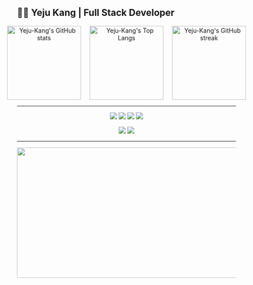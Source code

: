 ## 👩‍💻 Yeju Kang | Full Stack Developer 

<div align="center" style="display: flex; justify-content: center; gap: 20px;">

  <!-- GitHub Stats -->
  <img src="https://github-readme-stats.vercel.app/api?username=Yeju-Kang&show_icons=true&theme=omni" alt="Yeju-Kang's GitHub stats" height="170"/>
  
  <!-- Top Langs -->
  <img src="https://github-readme-stats.vercel.app/api/top-langs/?username=Yeju-Kang&layout=compact&theme=rose_pine" alt="Yeju-Kang's Top Langs" height="170"/>
  
  <!-- GitHub Streak -->
  <img src="https://github-readme-streak-stats.herokuapp.com?user=Yeju-Kang&theme=gradient" alt="Yeju-Kang's GitHub streak" height="170"/>
  
</div>


---

<p align="center">
  <img src="https://img.shields.io/badge/React-61DAFB?style=flat&logo=React&logoColor=white"/>
  <img src="https://img.shields.io/badge/SpringBoot-6DB33F?style=flat&logo=Spring-Boot&logoColor=white"/>
  <img src="https://img.shields.io/badge/JavaScript-F7DF1E?style=flat&logo=JavaScript&logoColor=white"/>
  <img src="https://img.shields.io/badge/MySQL-4479A1?style=flat&logo=MySQL&logoColor=white"/>
</p>

<p align="center">
  <a href="mailto:bbogaeme@gmail.com"><img src="https://img.shields.io/badge/Email-bbogaeme@gmail.com-blue?style=flat-square&logo=gmail"></a>
  <a href="https://github.com/Yeju-Kang"><img src="https://img.shields.io/badge/GitHub-181717?style=flat-square&logo=GitHub"></a>
</p>

---

<a href="https://www.gitanimals.org/en_US?utm_medium=image&utm_source=Yeju-Kang&utm_content=farm">
<img
  src="https://render.gitanimals.org/farms/Yeju-Kang"
  width="600"
  height="300"
/>
</a>
